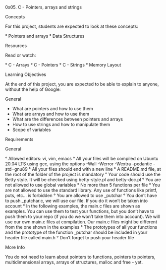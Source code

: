 0x05. C - Pointers, arrays and strings

Concepts

For this project, students are expected to look at these concepts:

° Pointers and arrays
° Data Structures

Resources

Read or watch:

° C - Arrays
° C - Pointers
° C - Strings
° Memory Layout

Learning Objectives

At the end of this project, you are expected to be able to explain to anyone, without the help of Google:

General

* What are pointers and how to use them
* What are arrays and how to use them
* What are the differences between pointers and arrays
* How to use strings and how to manipulate them
* Scope of variables

Requirements

General

° Allowed editors: vi, vim, emacs
° All your files will be compiled on Ubuntu 20.04 LTS using gcc, using the options -Wall -Werror -Wextra -pedantic -std=gnu89
° All your files should end with a new line
° A README.md file, at the root of the folder of the project is mandatory
° Your code should use the Betty style. It will be checked using betty-style.pl and betty-doc.pl
° You are not allowed to use global variables
° No more than 5 functions per file
° You are not allowed to use the standard library. Any use of functions like printf, puts, etc… is forbidden
° You are allowed to use _putchar
° You don’t have to push _putchar.c, we will use our file. If you do it won’t be taken into account
° In the following examples, the main.c files are shown as examples. You can use them to test your functions, but you don’t have to push them to your repo (if you do we won’t take them into account). We will use our own main.c files at compilation. Our main.c files might be different from the one shown in the examples
° The prototypes of all your functions and the prototype of the function _putchar should be included in your header file called main.h
° Don’t forget to push your header file

More Info

You do not need to learn about pointers to functions, pointers to pointers, multidimensional arrays, arrays of structures, malloc and free - yet.
